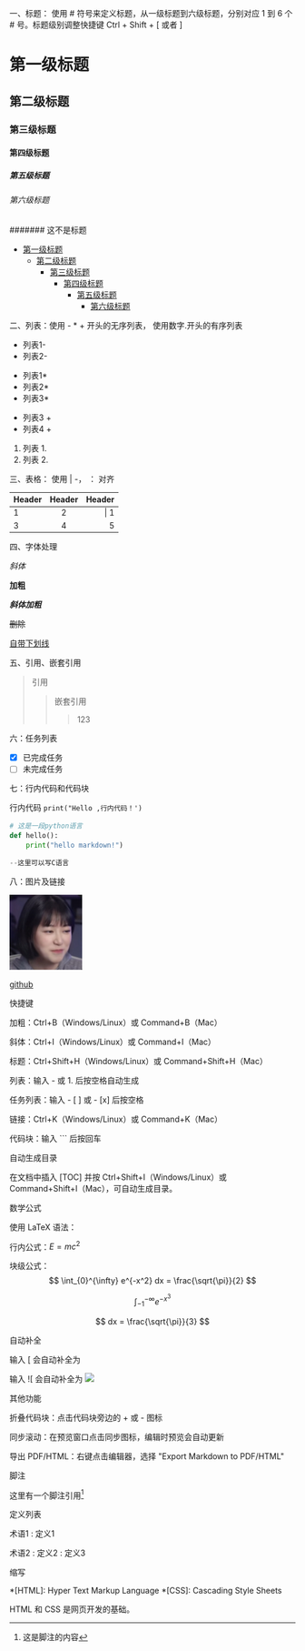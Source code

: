 一、标题：
    使用 # 符号来定义标题，从一级标题到六级标题，分别对应 1 到 6 个 # 号。标题级别调整快捷键 Ctrl + Shift + [ 或者 ]

# 第一级标题
## 第二级标题
### 第三级标题
#### 第四级标题
##### 第五级标题
###### 第六级标题

####### 这不是标题

- [第一级标题](#第一级标题)
  - [第二级标题](#第二级标题)
    - [第三级标题](#第三级标题)
      - [第四级标题](#第四级标题)
        - [第五级标题](#第五级标题)
          - [第六级标题](#第六级标题)


二、列表：使用 - * + 开头的无序列表， 使用数字.开头的有序列表

- 列表1-
- 列表2-

* 列表1*
* 列表2*
* 列表3*

+ 列表3 +
+ 列表4 +

1. 列表 1.
2. 列表 2.

三、表格： 使用 | -， ： 对齐

| Header | Header | Header |
| :------ | :------: | ------: |
|   1     |   2     |   \|   1 |
|      3  |  4      |   5    |

四、字体处理

*斜体*

**加粗**

***斜体加粗***

~~删除~~

<u>自带下划线</u>

五、引用、嵌套引用

> 引用
>> 嵌套引用
>>>123


六：任务列表

- [x] 已完成任务
- [ ] 未完成任务

七：行内代码和代码块

行内代码 `print("Hello ,行内代码！')`

```python
# 这是一段python语言
def hello():
    print("hello markdown!")
```

```c
--这里可以写C语言
```

八：图片及链接

![一个爱笑的女孩](./girl.png "test")

[github](https://github.com "github首页")

快捷键

加粗：Ctrl+B（Windows/Linux）或 Command+B（Mac）

斜体：Ctrl+I（Windows/Linux）或 Command+I（Mac）

标题：Ctrl+Shift+H（Windows/Linux）或 Command+Shift+H（Mac）

列表：输入 - 或 1. 后按空格自动生成

任务列表：输入 - [ ] 或 - [x] 后按空格

链接：Ctrl+K（Windows/Linux）或 Command+K（Mac）

代码块：输入 ``` 后按回车

自动生成目录

在文档中插入 [TOC] 并按 Ctrl+Shift+I（Windows/Linux）或 Command+Shift+I（Mac），可自动生成目录。

数学公式

使用 LaTeX 语法：

行内公式：$E=mc^2$

块级公式：
$$
\int_{0}^{\infty} e^{-x^2}   dx = \frac{\sqrt{\pi}}{2}
$$

$$
\int_{-1}^{-\infty}e^{-x^3} 
$$

$$
dx = \frac{\sqrt{\pi}}{3}
$$

自动补全

输入 [ 会自动补全为 []()

输入 ![ 会自动补全为 ![](/path/to/image.png)

其他功能

折叠代码块：点击代码块旁边的 + 或 - 图标

同步滚动：在预览窗口点击同步图标，编辑时预览会自动更新

导出 PDF/HTML：右键点击编辑器，选择 "Export Markdown to PDF/HTML"

脚注

这里有一个脚注引用[^1]

[^1]: 这是脚注的内容

定义列表

术语1
: 定义1

术语2
: 定义2
: 定义3

缩写

*[HTML]: Hyper Text Markup Language
*[CSS]: Cascading Style Sheets

HTML 和 CSS 是网页开发的基础。